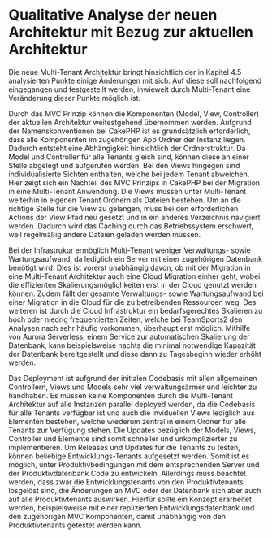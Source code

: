 # Qualitative Analyse der neuen Architektur mit Bezug zur aktuellen Architektur

Die neue Multi-Tenant Architektur bringt hinsichtlich der in Kapitel 4.5 analysierten Punkte einige Änderungen mit sich.
Auf diese soll nachfolgend eingegangen und festgestellt werden, inwieweit durch Multi-Tenant eine Veränderung dieser Punkte möglich ist. 

Durch das MVC Prinzip können die Komponenten (Model, View, Controller) der aktuellen Architektur weitestgehend übernommen werden. Aufgrund der Namenskonventionen bei CakePHP ist es grundsätzlich erforderlich, dass alle Komponenten im zugehörigen App Ordner der Instanz liegen. Dadurch entsteht eine Abhängigkeit hinsichtlich der Ordnerstruktur. Da Model und Controller für alle Tenants gleich sind, können diese an einer Stelle abgelegt und aufgerufen werden. Bei den Views hingegen sind individualisierte Sichten enthalten, welche bei jedem Tenant abweichen. Hier zeigt sich ein Nachteil des MVC Prinzips in CakePHP bei der Migration in eine Multi-Tenant Anwendung. Die Views müssen unter Multi-Tenant weiterhin in eigenen Tenant Ordnern als Dateien bestehen. Um an die richtige Stelle für die View zu gelangen, muss bei den erforderlichen Actions der View Pfad neu gesetzt und in ein anderes Verzeichnis navigiert werden. Dadurch wird das Caching durch das Betriebssystem erschwert, weil regelmäßig andere Dateien geladen werden müssen.

Bei der Infrastrukur ermöglich Multi-Tenant weniger Verwaltungs- sowie Wartungsaufwand, da lediglich ein Server mit einer zugehörigen Datenbank benötigt wird. Dies ist vorerst unabhängig davon, ob mit der Migration in eine Multi-Tenant Architektur auch eine Cloud Migration einher geht, wobei die effizienten Skalierungsmöglichkeiten erst in der Cloud genutzt werden können. Zudem fällt der gesamte Verwaltungs- sowie Wartungsaufwand bei einer Migration in die Cloud für die zu betreibenden Ressourcen weg. Des weiteren ist durch die Cloud Infrastruktur ein bedarfsgerechtes Skalieren zu hoch oder niedrig frequentierten Zeiten, welche bei TeamSports2 den Analysen nach sehr häufig vorkommen, überhaupt erst möglich. Mithilfe von Aurora Serverless, einem Service zur automatischen Skalierung der Datenbank, kann beispielsweise nachts die minimal notwendige Kapazität der Datenbank bereitgestellt und diese dann zu Tagesbeginn wieder erhöht werden.

Das Deployment ist aufgrund der initialen Codebasis mit allen allgemeinen Controllern, Views und Models sehr viel verwaltungsärmer und leichter zu handhaben. Es müssen keine Komponenten durch die Multi-Tenant Architektur auf alle Instanzen parallel deployed werden, da die Codebasis für alle Tenants verfügbar ist und auch die inviduellen Views lediglich aus Elementen bestehen, welche wiederum zentral in einem Ordner für alle Tenants zur Verfügung stehen. Die Updates bezüglich der Models, Views, Controller und Elemente sind somit schneller und unkomplizierter zu implementieren.
Um Releases und Updates für die Tenants zu testen, können beliebige Entwicklungs-Tenants aufgesetzt werden. Somit ist es möglich, unter Produktivbedingungen mit dem entsprechenden Server und der Produktivdatenbank Code zu entwickeln. Allerdings muss beachtet werden, dass zwar die Entwicklungstenants von den Produktivtenants losgelöst sind, die Änderungen an MVC oder der Datenbank sich aber auch auf alle Produktivtenants auswirken. Hierfür sollte ein Konzept erarbeitet werden, beispielsweise mit einer replizierten Entwicklungsdatenbank und den zugehörigen MVC Komponenten, damit unabhängig von den Produktivtenants getestet werden kann.

